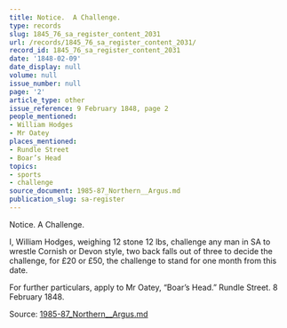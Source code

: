 ```yaml
---
title: Notice.  A Challenge.
type: records
slug: 1845_76_sa_register_content_2031
url: /records/1845_76_sa_register_content_2031/
record_id: 1845_76_sa_register_content_2031
date: '1848-02-09'
date_display: null
volume: null
issue_number: null
page: '2'
article_type: other
issue_reference: 9 February 1848, page 2
people_mentioned:
- William Hodges
- Mr Oatey
places_mentioned:
- Rundle Street
- Boar’s Head
topics:
- sports
- challenge
source_document: 1985-87_Northern__Argus.md
publication_slug: sa-register
---
```


Notice.  A Challenge.

I, William Hodges, weighing 12 stone 12 lbs, challenge any man in SA to wrestle Cornish or Devon style, two back falls out of three to decide the challenge, for £20 or £50, the challenge to stand for one month from this date.

For further particulars, apply to Mr Oatey, “Boar’s Head.” Rundle Street.  8 February 1848.

Source: [1985-87_Northern__Argus.md](/downloads/markdown/1985-87_Northern__Argus.md)
